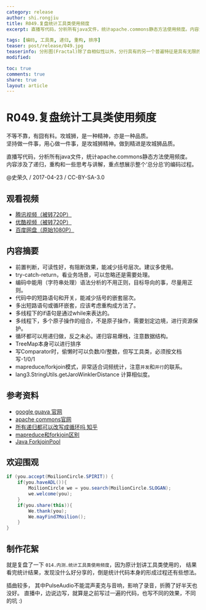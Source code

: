 ```yaml
---
category: release
author: shi.rongjiu
title: R049.复盘统计工具类使用频度
excerpt: 直播写代码，分析所有java文件，统计apache.commons静态方法使用频度。内容涉及了递归，重构和一些思考与讲解，重点想展示整个‘总分总’的编码过程。

tags: [编码, 工具类, 递归, 重构, 排序]
teaser: post/release/049.jpg
teaserinfo: 分形图(Fractal)除了自相似性以外，分行具有的另一个普遍特征是具有无限的细致性。
modified: 

toc: true
comments: true
share: true
layout: article
---
```


# R049.复盘统计工具类使用频度

不等不靠，有囧有料。攻城狮，是一种精神，亦是一种品质。  
坚持做一件事，用心做一件事，是攻城狮精神。做到精进是攻城狮品质。  

直播写代码，分析所有java文件，统计apache.commons静态方法使用频度。  
内容涉及了递归，重构和一些思考与讲解，重点想展示整个‘总分总’的编码过程。

@史荣久 / 2017-04-23 / CC-BY-SA-3.0  

## 观看视频

  * [腾讯视频（被转720P）](https://v.qq.com/x/page/y0396g79jy7.html)
  * [优酷视频（被转720P）](http://v.youku.com/v_show/id_XMjcyNDMxNjU2OA==.html)
  * [百度网盘（原始1080P）](http://pan.baidu.com/s/1dFOlbe5)

## 内容摘要 

  * 前置判断，可读性好，有阻断效果，能减少括号层次。建议多使用。
  * try-catch-return，看业务场景，可以忽略还是需要处理。
  * 编码中能用（字符串处理）语法分析的不用正则，目标导向的事，尽量用正则。
  * 代码中的短路语句和开关，能减少括号的嵌套层次。
  * 多出短路语句或循环嵌套，应该考虑重构成方法了。
  * 多线程下的if语句是通过while来表达的。
  * 多线程下，多个原子操作的组合，不是原子操作，需要划定边境，进行资源保护。
  * 循环都可以用递归做，反之未必。递归容易爆栈，注意数据结构。
  * TreeMap本身可以进行排序
  * 写Comparator时，偷懒时可以负数/0/整数，但写工具类，必须按文档写-1/0/1
  * mapreduce/forkjoin模式，非常适合词频统计，注意`并发`和`并行`的联系。
  * lang3.StringUtils.getJaroWinklerDistance 计算相似度。

## 参考资料

  * [google guava 官网](http://ifeve.com/google-guava)
  * [apache commons官网](http://commons.apache.org)
  * [所有递归都可以改写成循环吗 知乎](https://www.zhihu.com/question/20418254)
  * [mapreduce和forkjoin区别](http://stackoverflow.com/questions/2538224)
  * [Java ForkjoinPool](http://docs.oracle.com/javase/tutorial/essential/concurrency/forkjoin.html)


## 欢迎围观

``` java
if (you.accept(MoilionCircle.SPIRIT)) {
    if(you.haveADL()){
        MoilionCircle we = you.search(MoilionCircle.SLOGAN);
        we.welcome(you);
    }
    if(you.share(this)){
        We.thank(you);
        We.mayFind7Moilion();
    }
}
```

## 制作花絮

就是复盘了一下 `014.内测.统计工具类使用频度`，因为原计划讲工具类使用的，
结果看完统计结果，发现没什么好分享的，倒是统计代码本身的形成过程还有些想法。

插曲较多，
其中PulseAudio不能混声麦克与音响，影响了录音，折腾了好半天也没好。
直播中，边说边写，就算是之前写过一遍的代码，也写不同的效果，不同的坑 :)
